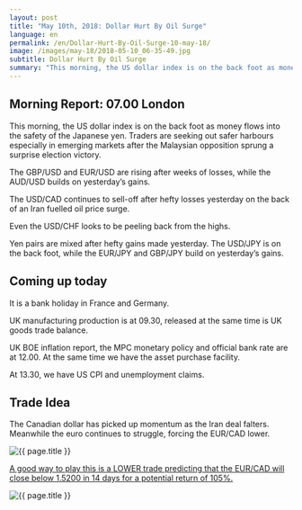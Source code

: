 ```yaml
---
layout: post
title: "May 10th, 2018: Dollar Hurt By Oil Surge"
language: en
permalink: /en/Dollar-Hurt-By-Oil-Surge-10-may-18/
image: /images/may-18/2018-05-10_06-35-49.jpg
subtitle: Dollar Hurt By Oil Surge
summary: "This morning, the US dollar index is on the back foot as money flows into the safety of the Japanese yen. Traders are seeking out safer harbours especially in emerging markets after the Malaysian opposition sprung a surprise election victory"
---
```

## Morning Report: 07.00 London

This morning, the US dollar index is on the back foot as money flows into the safety of the Japanese yen. Traders are seeking out safer harbours especially in emerging markets after the Malaysian opposition sprung a surprise election victory. 

The GBP/USD and EUR/USD are rising after weeks of losses, while the AUD/USD builds on yesterday’s gains. 

The USD/CAD continues to sell-off after hefty losses yesterday on the back of an Iran fuelled oil price surge. 

Even the USD/CHF looks to be peeling back from the highs. 

Yen pairs are mixed after hefty gains made yesterday. The USD/JPY is on the back foot, while the EUR/JPY and GBP/JPY build on yesterday’s gains. 

## Coming up today

It is a bank holiday in France and Germany. 

UK manufacturing production is at 09.30, released at the same time is UK goods trade balance. 

UK BOE inflation report, the MPC monetary policy and official bank rate are at 12.00. At the same time we have the asset purchase facility. 

At 13.30, we have US CPI and unemployment claims.

## Trade Idea

The Canadian dollar has picked up momentum as the Iran deal falters. Meanwhile the euro continues to struggle, forcing the EUR/CAD lower.

<img class="post-image" src="{{ site.url }}/images/may-18/2018-05-10_06-35-49.jpg" alt="{{ page.title }}" title="{{ page.title }}">

<a href="%LINK%%?currency=GBP&market=forex&underlying=frxEURCAD&formname=higherlower&duration_amount=14&duration_units=d&amount=10&amount_type=payout&expiry_type=duration&barrier=1.5200" target="_blank">A good way to play this is a LOWER trade predicting that the EUR/CAD will close below 1.5200 in 14 days for a potential return of 105%.</a>

<img class="post-image" src="{{ site.url }}/images/may-18/2018-05-10_06-49-22.jpg" alt="{{ page.title }}" title="{{ page.title }}">
